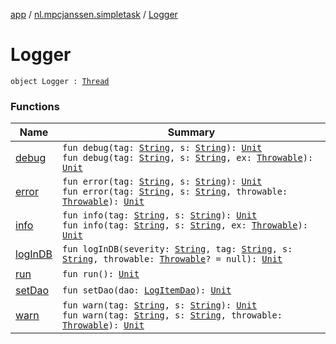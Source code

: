 [app](../../index.md) / [nl.mpcjanssen.simpletask](../index.md) / [Logger](.)

# Logger

`object Logger : `[`Thread`](http://docs.oracle.com/javase/6/docs/api/java/lang/Thread.html)

### Functions

| Name | Summary |
|---|---|
| [debug](debug.md) | `fun debug(tag: `[`String`](https://kotlinlang.org/api/latest/jvm/stdlib/kotlin/-string/index.html)`, s: `[`String`](https://kotlinlang.org/api/latest/jvm/stdlib/kotlin/-string/index.html)`): `[`Unit`](https://kotlinlang.org/api/latest/jvm/stdlib/kotlin/-unit/index.html)<br>`fun debug(tag: `[`String`](https://kotlinlang.org/api/latest/jvm/stdlib/kotlin/-string/index.html)`, s: `[`String`](https://kotlinlang.org/api/latest/jvm/stdlib/kotlin/-string/index.html)`, ex: `[`Throwable`](https://kotlinlang.org/api/latest/jvm/stdlib/kotlin/-throwable/index.html)`): `[`Unit`](https://kotlinlang.org/api/latest/jvm/stdlib/kotlin/-unit/index.html) |
| [error](error.md) | `fun error(tag: `[`String`](https://kotlinlang.org/api/latest/jvm/stdlib/kotlin/-string/index.html)`, s: `[`String`](https://kotlinlang.org/api/latest/jvm/stdlib/kotlin/-string/index.html)`): `[`Unit`](https://kotlinlang.org/api/latest/jvm/stdlib/kotlin/-unit/index.html)<br>`fun error(tag: `[`String`](https://kotlinlang.org/api/latest/jvm/stdlib/kotlin/-string/index.html)`, s: `[`String`](https://kotlinlang.org/api/latest/jvm/stdlib/kotlin/-string/index.html)`, throwable: `[`Throwable`](https://kotlinlang.org/api/latest/jvm/stdlib/kotlin/-throwable/index.html)`): `[`Unit`](https://kotlinlang.org/api/latest/jvm/stdlib/kotlin/-unit/index.html) |
| [info](info.md) | `fun info(tag: `[`String`](https://kotlinlang.org/api/latest/jvm/stdlib/kotlin/-string/index.html)`, s: `[`String`](https://kotlinlang.org/api/latest/jvm/stdlib/kotlin/-string/index.html)`): `[`Unit`](https://kotlinlang.org/api/latest/jvm/stdlib/kotlin/-unit/index.html)<br>`fun info(tag: `[`String`](https://kotlinlang.org/api/latest/jvm/stdlib/kotlin/-string/index.html)`, s: `[`String`](https://kotlinlang.org/api/latest/jvm/stdlib/kotlin/-string/index.html)`, ex: `[`Throwable`](https://kotlinlang.org/api/latest/jvm/stdlib/kotlin/-throwable/index.html)`): `[`Unit`](https://kotlinlang.org/api/latest/jvm/stdlib/kotlin/-unit/index.html) |
| [logInDB](log-in-d-b.md) | `fun logInDB(severity: `[`String`](https://kotlinlang.org/api/latest/jvm/stdlib/kotlin/-string/index.html)`, tag: `[`String`](https://kotlinlang.org/api/latest/jvm/stdlib/kotlin/-string/index.html)`, s: `[`String`](https://kotlinlang.org/api/latest/jvm/stdlib/kotlin/-string/index.html)`, throwable: `[`Throwable`](https://kotlinlang.org/api/latest/jvm/stdlib/kotlin/-throwable/index.html)`? = null): `[`Unit`](https://kotlinlang.org/api/latest/jvm/stdlib/kotlin/-unit/index.html) |
| [run](run.md) | `fun run(): `[`Unit`](https://kotlinlang.org/api/latest/jvm/stdlib/kotlin/-unit/index.html) |
| [setDao](set-dao.md) | `fun setDao(dao: `[`LogItemDao`](../../nl.mpcjanssen.simpletask.dao.gen/-log-item-dao/index.md)`): `[`Unit`](https://kotlinlang.org/api/latest/jvm/stdlib/kotlin/-unit/index.html) |
| [warn](warn.md) | `fun warn(tag: `[`String`](https://kotlinlang.org/api/latest/jvm/stdlib/kotlin/-string/index.html)`, s: `[`String`](https://kotlinlang.org/api/latest/jvm/stdlib/kotlin/-string/index.html)`): `[`Unit`](https://kotlinlang.org/api/latest/jvm/stdlib/kotlin/-unit/index.html)<br>`fun warn(tag: `[`String`](https://kotlinlang.org/api/latest/jvm/stdlib/kotlin/-string/index.html)`, s: `[`String`](https://kotlinlang.org/api/latest/jvm/stdlib/kotlin/-string/index.html)`, throwable: `[`Throwable`](https://kotlinlang.org/api/latest/jvm/stdlib/kotlin/-throwable/index.html)`): `[`Unit`](https://kotlinlang.org/api/latest/jvm/stdlib/kotlin/-unit/index.html) |
